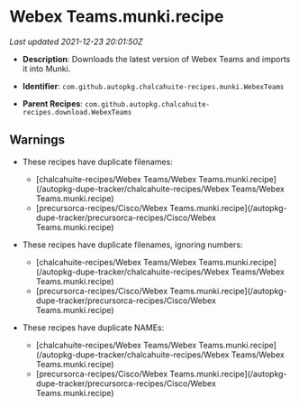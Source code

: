 # Webex Teams.munki.recipe

_Last updated 2021-12-23 20:01:50Z_

- **Description**: Downloads the latest version of Webex Teams and imports it into Munki.

- **Identifier**: `com.github.autopkg.chalcahuite-recipes.munki.WebexTeams`

- **Parent Recipes**: `com.github.autopkg.chalcahuite-recipes.download.WebexTeams`


## Warnings

- These recipes have duplicate filenames:
    - [chalcahuite-recipes/Webex Teams/Webex Teams.munki.recipe](/autopkg-dupe-tracker/chalcahuite-recipes/Webex Teams/Webex Teams.munki.recipe)
    - [precursorca-recipes/Cisco/Webex Teams.munki.recipe](/autopkg-dupe-tracker/precursorca-recipes/Cisco/Webex Teams.munki.recipe)

- These recipes have duplicate filenames, ignoring numbers:
    - [chalcahuite-recipes/Webex Teams/Webex Teams.munki.recipe](/autopkg-dupe-tracker/chalcahuite-recipes/Webex Teams/Webex Teams.munki.recipe)
    - [precursorca-recipes/Cisco/Webex Teams.munki.recipe](/autopkg-dupe-tracker/precursorca-recipes/Cisco/Webex Teams.munki.recipe)

- These recipes have duplicate NAMEs:
    - [chalcahuite-recipes/Webex Teams/Webex Teams.munki.recipe](/autopkg-dupe-tracker/chalcahuite-recipes/Webex Teams/Webex Teams.munki.recipe)
    - [precursorca-recipes/Cisco/Webex Teams.munki.recipe](/autopkg-dupe-tracker/precursorca-recipes/Cisco/Webex Teams.munki.recipe)